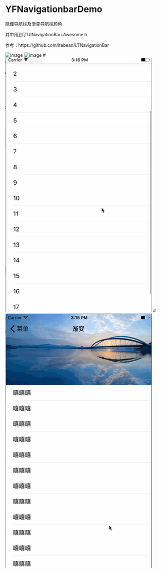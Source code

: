 # YFNavigationbarDemo
<P>
隐藏导航栏及渐变导航栏颜色
</P>
<P>
其中用到了UINavigationBar+Awesome.h
</P>
<P>
参考：https://github.com/ltebean/LTNavigationBar
</P>

![image](https://raw.github.com/ChinaFanny/YFNavigationbarDemo/master/image/customTabBarController1.gif)
![image](https://raw.github.com/ChinaFanny/YFNavigationbarDemo/master/image/customTabBarController.gif)
#![image](https://github.com/ChinaFanny/YFNavigationbarDemo/blob/master/image/customTabBarController1.gif?raw=true)
#![image](https://github.com/ChinaFanny/YFNavigationbarDemo/blob/master/image/customTabBarController.gif?raw=true)
